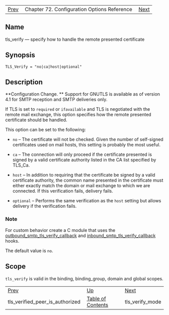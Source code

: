 |     |     |     |
| --- | --- | --- |
| [Prev](config.tls_verified_peer_is_authorized)  | Chapter 72. Configuration Options Reference |  [Next](config.tls_verify_mode) |

<a name="config.tls_verify"></a>
## Name

tls_verify — specify how to handle the remote presented certificate

## Synopsis

`TLS_Verify = "no|ca|host|optional"`

<a name="idp27117136"></a>
## Description

**Configuration Change. ** Support for GNUTLS is available as of version 4.1 for SMTP reception and SMTP deliveries only.

If TLS is set to `required` or `ifavailable` and TLS is negotiated with the remote mail exchange, this option specifies how the remote presented certificate should be handled.

This option can be set to the following:

*   `no` – The certificate will not be checked. Given the number of self-signed certificates used on mail hosts, this setting is probably the most useful.

*   `ca` – The connection will only proceed if the certificate presented is signed by a valid certificate authority listed in the CA list specified by TLS_Ca.

*   `host` – In addition to requiring that the certificate be signed by a valid certificate authority, the common name presented in the certificate must either exactly match the domain or mail exchange to which we are connected. If this verification fails, delivery fails.

*   `optional` – Performs the same verification as the `host` setting but allows delivery if the verification fails.

### Note

For custom behavior create a C module that uses the [outbound_smtp_tls_verify_callback](https://support.messagesystems.com/docs/web-c-api/hooks.core.outbound_smtp_tls_verify_callback) and [inbound_smtp_tls_verify_callback](https://support.messagesystems.com/docs/web-c-api/hooks.core.inbound_smtp_tls_verify_callback) hooks.

The default value is `no`.

<a name="idp27132576"></a>
## Scope

`tls_verify` is valid in the binding, binding_group, domain and global scopes.

|     |     |     |
| --- | --- | --- |
| [Prev](config.tls_verified_peer_is_authorized)  | [Up](config.options.ref) |  [Next](config.tls_verify_mode) |
| tls_verified_peer_is_authorized  | [Table of Contents](index) |  tls_verify_mode |


